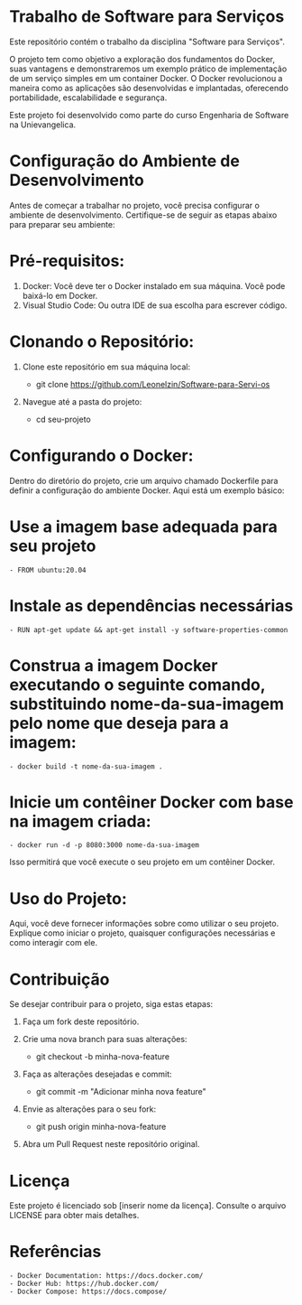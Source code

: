 # Trabalho de Software para Serviços

Este repositório contém o trabalho da disciplina "Software para Serviços". 

O projeto tem como objetivo a exploração dos fundamentos do Docker, suas vantagens e demonstraremos um exemplo prático de implementação de um serviço simples em um container Docker. O Docker revolucionou a maneira como as aplicações são desenvolvidas e implantadas, oferecendo portabilidade, escalabilidade e segurança.

Este projeto foi desenvolvido como parte do curso Engenharia de Software na Unievangelica.

# Configuração do Ambiente de Desenvolvimento

Antes de começar a trabalhar no projeto, você precisa configurar o ambiente de desenvolvimento. Certifique-se de seguir as etapas abaixo para preparar seu ambiente:

# Pré-requisitos:

1. Docker: Você deve ter o Docker instalado em sua máquina. Você pode baixá-lo em Docker.
2. Visual Studio Code: Ou outra IDE de sua escolha para escrever código.

# Clonando o Repositório:

1. Clone este repositório em sua máquina local:
    - git clone https://github.com/Leonelzin/Software-para-Servi-os

2. Navegue até a pasta do projeto:
    - cd seu-projeto

# Configurando o Docker:

Dentro do diretório do projeto, crie um arquivo chamado Dockerfile para definir a configuração do ambiente Docker. Aqui está um exemplo básico:

# Use a imagem base adequada para seu projeto
    - FROM ubuntu:20.04

# Instale as dependências necessárias
    - RUN apt-get update && apt-get install -y software-properties-common

# Construa a imagem Docker executando o seguinte comando, substituindo nome-da-sua-imagem pelo nome que deseja para a imagem:
    - docker build -t nome-da-sua-imagem .

# Inicie um contêiner Docker com base na imagem criada:
    - docker run -d -p 8080:3000 nome-da-sua-imagem

Isso permitirá que você execute o seu projeto em um contêiner Docker.

# Uso do Projeto:

Aqui, você deve fornecer informações sobre como utilizar o seu projeto. 
Explique como iniciar o projeto, quaisquer configurações necessárias e como interagir com ele.

# Contribuição

Se desejar contribuir para o projeto, siga estas etapas:

1. Faça um fork deste repositório.

2. Crie uma nova branch para suas alterações:
    - git checkout -b minha-nova-feature

3. Faça as alterações desejadas e commit:
    - git commit -m "Adicionar minha nova feature"

4. Envie as alterações para o seu fork:
    - git push origin minha-nova-feature

5. Abra um Pull Request neste repositório original.

# Licença

Este projeto é licenciado sob [inserir nome da licença]. Consulte o arquivo LICENSE para obter mais detalhes.

# Referências 
    - Docker Documentation: https://docs.docker.com/ 
    - Docker Hub: https://hub.docker.com/ 
    - Docker Compose: https://docs.compose/ 